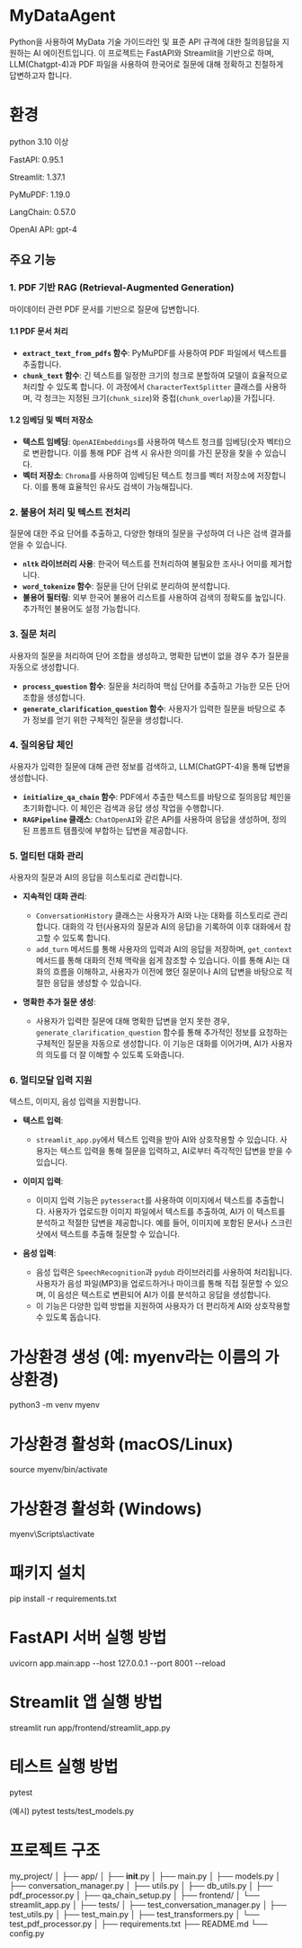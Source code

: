 # MyDataAgent
Python을 사용하여 MyData 기술 가이드라인 및 표준 API 규격에 대한 질의응답을 지원하는 AI 에이전트입니다.
이 프로젝트는 FastAPI와 Streamlit을 기반으로 하며, LLM(Chatgpt-4)과 PDF 파일을 사용하여 한국어로 질문에 대해 정확하고 친절하게 답변하고자 합니다.

# 환경 
python 3.10 이상

FastAPI: 0.95.1

Streamlit: 1.37.1

PyMuPDF: 1.19.0

LangChain: 0.57.0

OpenAI API: gpt-4

## 주요 기능

### 1. **PDF 기반 RAG (Retrieval-Augmented Generation)**
마이데이터 관련 PDF 문서를 기반으로 질문에 답변합니다.

#### 1.1 PDF 문서 처리
- **`extract_text_from_pdfs` 함수**: PyMuPDF를 사용하여 PDF 파일에서 텍스트를 추출합니다.
- **`chunk_text` 함수**: 긴 텍스트를 일정한 크기의 청크로 분할하여 모델이 효율적으로 처리할 수 있도록 합니다. 이 과정에서 `CharacterTextSplitter` 클래스를 사용하며, 각 청크는 지정된 크기(`chunk_size`)와 중첩(`chunk_overlap`)을 가집니다.

#### 1.2 임베딩 및 벡터 저장소
- **텍스트 임베딩**: `OpenAIEmbeddings`를 사용하여 텍스트 청크를 임베딩(숫자 벡터)으로 변환합니다. 이를 통해 PDF 검색 시 유사한 의미를 가진 문장을 찾을 수 있습니다.
- **벡터 저장소**: `Chroma`를 사용하여 임베딩된 텍스트 청크를 벡터 저장소에 저장합니다. 이를 통해 효율적인 유사도 검색이 가능해집니다.

### 2. **불용어 처리 및 텍스트 전처리**
질문에 대한 주요 단어를 추출하고, 다양한 형태의 질문을 구성하여 더 나은 검색 결과를 얻을 수 있습니다.

- **`nltk` 라이브러리 사용**: 한국어 텍스트를 전처리하여 불필요한 조사나 어미를 제거합니다.
- **`word_tokenize` 함수**: 질문을 단어 단위로 분리하여 분석합니다.
- **불용어 필터링**: 외부 한국어 불용어 리스트를 사용하여 검색의 정확도를 높입니다. 추가적인 불용어도 설정 가능합니다.

### 3. **질문 처리**
사용자의 질문을 처리하여 단어 조합을 생성하고, 명확한 답변이 없을 경우 추가 질문을 자동으로 생성합니다.

- **`process_question` 함수**: 질문을 처리하여 핵심 단어를 추출하고 가능한 모든 단어 조합을 생성합니다.
- **`generate_clarification_question` 함수**: 사용자가 입력한 질문을 바탕으로 추가 정보를 얻기 위한 구체적인 질문을 생성합니다.

### 4. **질의응답 체인**
사용자가 입력한 질문에 대해 관련 정보를 검색하고, LLM(ChatGPT-4)을 통해 답변을 생성합니다.

- **`initialize_qa_chain` 함수**: PDF에서 추출한 텍스트를 바탕으로 질의응답 체인을 초기화합니다. 이 체인은 검색과 응답 생성 작업을 수행합니다.
- **`RAGPipeline` 클래스**: `ChatOpenAI`와 같은 API를 사용하여 응답을 생성하며, 정의된 프롬프트 템플릿에 부합하는 답변을 제공합니다.

### 5. **멀티턴 대화 관리**
사용자의 질문과 AI의 응답을 히스토리로 관리합니다.

- **지속적인 대화 관리**:
    - `ConversationHistory` 클래스는 사용자가 AI와 나눈 대화를 히스토리로 관리합니다. 대화의 각 턴(사용자의 질문과 AI의 응답)을 기록하여 이후 대화에서 참고할 수 있도록 합니다.
    - `add_turn` 메서드를 통해 사용자의 입력과 AI의 응답을 저장하며, `get_context` 메서드를 통해 대화의 전체 맥락을 쉽게 참조할 수 있습니다. 이를 통해 AI는 대화의 흐름을 이해하고, 사용자가 이전에 했던 질문이나 AI의 답변을 바탕으로 적절한 응답을 생성할 수 있습니다.

- **명확한 추가 질문 생성**:
    - 사용자가 입력한 질문에 대해 명확한 답변을 얻지 못한 경우, `generate_clarification_question` 함수를 통해 추가적인 정보를 요청하는 구체적인 질문을 자동으로 생성합니다. 이 기능은 대화를 이어가며, AI가 사용자의 의도를 더 잘 이해할 수 있도록 도와줍니다.

### 6. **멀티모달 입력 지원**
텍스트, 이미지, 음성 입력을 지원합니다.

- **텍스트 입력**:
    - `streamlit_app.py`에서 텍스트 입력을 받아 AI와 상호작용할 수 있습니다. 사용자는 텍스트 입력을 통해 질문을 입력하고, AI로부터 즉각적인 답변을 받을 수 있습니다.

- **이미지 입력**:
    - 이미지 입력 기능은 `pytesseract`를 사용하여 이미지에서 텍스트를 추출합니다. 사용자가 업로드한 이미지 파일에서 텍스트를 추출하여, AI가 이 텍스트를 분석하고 적절한 답변을 제공합니다. 예를 들어, 이미지에 포함된 문서나 스크린샷에서 텍스트를 추출해 질문할 수 있습니다.

- **음성 입력**:
    - 음성 입력은 `SpeechRecognition`과 `pydub` 라이브러리를 사용하여 처리됩니다. 사용자가 음성 파일(MP3)을 업로드하거나 마이크를 통해 직접 질문할 수 있으며, 이 음성은 텍스트로 변환되어 AI가 이를 분석하고 응답을 생성합니다.
    - 이 기능은 다양한 입력 방법을 지원하여 사용자가 더 편리하게 AI와 상호작용할 수 있도록 돕습니다.


# 가상환경 생성 (예: myenv라는 이름의 가상환경)
python3 -m venv myenv

# 가상환경 활성화 (macOS/Linux)
source myenv/bin/activate

# 가상환경 활성화 (Windows)
myenv\Scripts\activate

# 패키지 설치
pip install -r requirements.txt

# FastAPI 서버 실행 방법

uvicorn app.main:app --host 127.0.0.1 --port 8001 --reload

# Streamlit 앱 실행 방법 

streamlit run app/frontend/streamlit_app.py

# 테스트 실행 방법

pytest

(예시) pytest tests/test_models.py

# 프로젝트 구조 


my_project/
│
├── app/
│   ├── __init__.py
│   ├── main.py
│   ├── models.py
│   ├── conversation_manager.py
│   ├── utils.py
│   ├── db_utils.py
│   ├── pdf_processor.py
│   ├── qa_chain_setup.py
│
├── frontend/
│   └── streamlit_app.py
│
├── tests/
│   ├── test_conversation_manager.py
│   ├── test_utils.py
│   ├── test_main.py
│   ├── test_transformers.py
│   └── test_pdf_processor.py
│
├── requirements.txt
├── README.md
└── config.py







